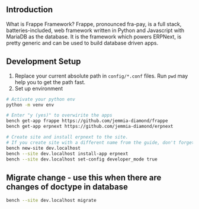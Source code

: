 ## Introduction
What is Frappe Framework? Frappe, pronounced fra-pay, is a full stack, batteries-included, web framework written in Python and Javascript with MariaDB as the database. It is the framework which powers ERPNext, is pretty generic and can be used to build database driven apps.

## Development Setup

1. Replace your current absolute path in `config/*.conf` files. Run `pwd` may help you to get the path fast.
2. Set up environment
```bash
# Activate your python env
python -m venv env

# Enter "y (yes)" to overwirite the apps
bench get-app frappe https://github.com/jemmia-diamond/frappe
bench get-app erpnext https://github.com/jemmia-diamond/erpnext

# Create site and install erpnext to the site.
# If you create site with a different name from the guide, don't forget to add it to the .gitignore file
bench new-site dev.localhost
bench --site dev.localhost install-app erpnext
bench --site dev.localhost set-config developer_mode true
```


## Migrate change - use this when there are changes of doctype in database

```bash
bench --site dev.localhost migrate
```
